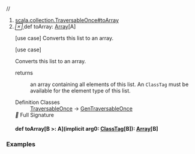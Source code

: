 //
<ol>
<li><a href="https://www.scala-lang.org/api/2.12.3/scala/collection/immutable/List.html#toArray:Array[A]">scala.collection.TraversableOnce#toArray</a></li>
<li name="scala.collection.TraversableOnce#toArray" visbl="pub" class="indented0 " data-isabs="false" fullcomment="yes" group="Ungrouped"> <a id="toArray:Array[A]"></a> <span class="permalink"> <a href="../../../scala/collection/immutable/List.html#toArray:Array[A]" title="Permalink"> <i class="material-icons"></i> </a> </span> <span class="modifier_kind"> <span class="modifier"></span> <span class="kind">def</span> </span> <span class="symbol"> <span class="name">toArray</span><span class="result">: <a href="../../Array.html" class="extype" name="scala.Array">Array</a>[<span class="extype" name="scala.collection.GenTraversableOnce.A">A</span>]</span> </span> <p class="shortcomment cmt">[use case] Converts this list to an array.</p>
 <div class="fullcomment">
  [use case] 
  <div class="comment cmt">
   <p> Converts this list to an array.</p>
  </div>
  <dl class="paramcmts block">
   <dt>
    returns
   </dt>
   <dd class="cmt">
    <p>an array containing all elements of this list. An <code>ClassTag</code> must be available for the element type of this list.</p>
   </dd>
  </dl>
  <dl class="attributes block"> 
   <dt>
    Definition Classes
   </dt>
   <dd>
    <a href="../TraversableOnce.html" class="extype" name="scala.collection.TraversableOnce">TraversableOnce</a> → 
    <a href="../GenTraversableOnce.html" class="extype" name="scala.collection.GenTraversableOnce">GenTraversableOnce</a>
   </dd>
   <div class="full-signature-block toggleContainer"> 
    <span class="toggle"> <i class="material-icons"></i> Full Signature </span> 
    <div class="hiddenContent full-signature-usecase">
     <h4 id="signature" class="signature"> <span class="modifier_kind"> <span class="modifier"></span> <span class="kind">def</span> </span> <span class="symbol"> <span class="name">toArray</span><span class="tparams">[<span name="B">B &gt;: <span class="extype" name="scala.collection.immutable.List.A">A</span></span>]</span><span class="params">(<span class="implicit">implicit </span><span name="arg0">arg0: <a href="../../reflect/ClassTag.html" class="extype" name="scala.reflect.ClassTag">ClassTag</a>[<span class="extype" name="scala.collection.TraversableOnce.toArray.B">B</span>]</span>)</span><span class="result">: <a href="../../Array.html" class="extype" name="scala.Array">Array</a>[<span class="extype" name="scala.collection.TraversableOnce.toArray.B">B</span>]</span> </span> </h4>
    </div> 
   </div>
  </dl>
 </div> </li>
        </ol>


### Examples



